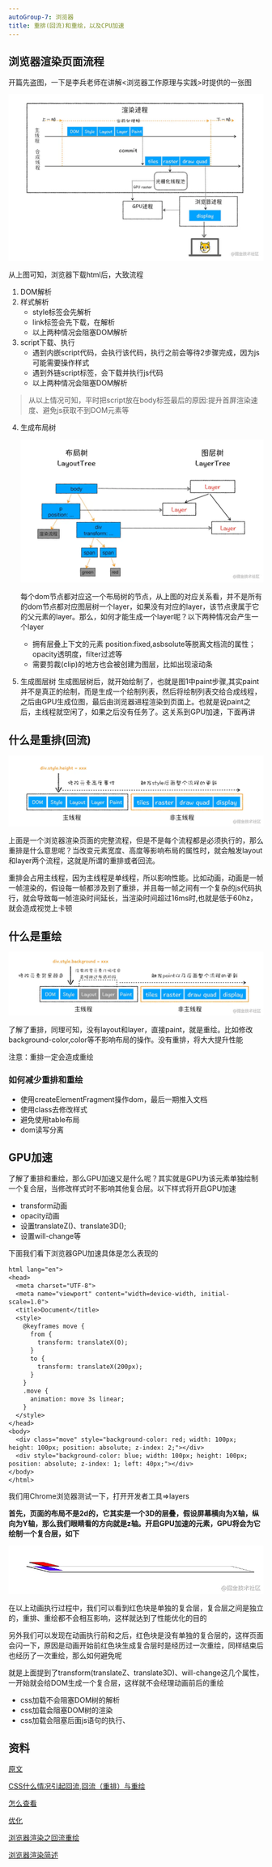 ```yaml
---
autoGroup-7: 浏览器
title: 重排(回流)和重绘，以及CPU加速
---
```


## 浏览器渲染页面流程
开篇先盗图，一下是李兵老师在讲解&lt;浏览器工作原理与实践&gt;时提供的一张图

![浏览器渲染](./images/303907a791f847f7929f78ffc5bf7e6a_tplv-k3u1fbpfcp-watermark.jpg)

从上图可知，浏览器下载html后，大致流程
1. DOM解析
2. 样式解析
    - style标签会先解析
    - link标签会先下载，在解析
    - 以上两种情况会阻塞DOM解析
3. script下载、执行
    - 遇到内嵌script代码，会执行该代码，执行之前会等待2步骤完成，因为js可能需要操作样式
    - 遇到外链script标签，会下载并执行js代码
    - 以上两种情况会阻塞DOM解析

> 从以上情况可知，平时把script放在body标签最后的原因:提升首屏渲染速度、避免js获取不到DOM元素等

4. 生成布局树

    ![布局树](./images/79b4ce72af624d77a5918a8482193101_tplv-k3u1fbpfcp-watermark.jpg)

    每个dom节点都对应这一个布局树的节点，从上图的对应关系看，并不是所有的dom节点都对应图层树一个layer，如果没有对应的layer，该节点隶属于它的父元素的layer。那么，如何才能生成一个layer呢？以下两种情况会产生一个layer
    - 拥有层叠上下文的元素
        position:fixed,asbsolute等脱离文档流的属性；opacity透明度，filter过滤等
    - 需要剪裁(clip)的地方也会被创建为图层，比如出现滚动条

5. 生成图层树
    生成图层树后，就开始绘制了，也就是图1中paint步骤,其实paint并不是真正的绘制，而是生成一个绘制列表，然后将绘制列表交给合成线程，之后由GPU生成位图，最后由浏览器进程渲染到页面上。也就是说paint之后，主线程就空闲了，如果之后没有任务了。这关系到GPU加速，下面再讲

## 什么是重排(回流)

![重排](./images/e58900866bf64abd960921cad24f4ac6_tplv-k3u1fbpfcp-watermark.jpg)

上面是一个浏览器渲染页面的完整流程，但是不是每个流程都是必须执行的，那么重排是什么意思呢？当改变元素宽度、高度等影响布局的属性时，就会触发layout和layer两个流程，这就是所谓的重排或者回流。

重排会占用主线程，因为主线程是单线程，所以影响性能。比如动画，动画是一帧一帧渲染的，假设每一帧都涉及到了重排，并且每一帧之间有一个复杂的js代码执行，就会导致每一帧渲染时间延长，当渲染时间超过16ms时,也就是低于60hz，就会造成视觉上卡顿

## 什么是重绘

![重绘](./images/51aad9cf25e642de9f782e4ff4975422_tplv-k3u1fbpfcp-watermark.jpg)

了解了重排，同理可知，没有layout和layer，直接paint，就是重绘。比如修改background-color,color等不影响布局的操作。没有重排，将大大提升性能

注意：重排一定会造成重绘

### 如何减少重排和重绘
- 使用createElementFragment操作dom，最后一期推入文档
- 使用class去修改样式
- 避免使用table布局
- dom读写分离

## GPU加速

了解了重排和重绘，那么GPU加速又是什么呢？其实就是GPU为该元素单独绘制一个复合层，当修改样式时不影响其他复合层。以下样式将开启GPU加速

- transform动画
- opacity动画
- 设置translateZ()、translate3D();
- 设置will-change等

下面我们看下浏览器GPU加速具体是怎么表现的
```
html lang="en">
<head>
  <meta charset="UTF-8">
  <meta name="viewport" content="width=device-width, initial-scale=1.0">
  <title>Document</title>
  <style>
    @keyframes move {
      from {
        transform: translateX(0);
      }
      to {
        transform: translateX(200px);
      }
    }
    .move {
      animation: move 3s linear;
    }
  </style>
</head>
<body>
  <div class="move" style="background-color: red; width: 100px; height: 100px; position: absolute; z-index: 2;"></div>
  <div style="background-color: blue; width: 100px; height: 100px; position: absolute; z-index: 1; left: 40px;"></div>
</body>
</html>
```
我们用Chrome浏览器测试一下，打开开发者工具=>layers

**首先，页面的布局不是2d的，它其实是一个3D的层叠，假设屏幕横向为X轴，纵向为Y轴，那么我们眼睛看的方向就是z轴。开启GPU加速的元素，GPU将会为它绘制一个复合层，如下**

![GPU复合层](./images/2019-03-21-06.jpg)

在以上动画执行过程中，我们可以看到红色块是单独的复合层，复合层之间是独立的，重排、重绘都不会相互影响，这样就达到了性能优化的目的

另外我们可以发现在动画执行前和之后，红色块是没有单独的复合层的，这样页面会闪一下，原因是动画开始前红色块生成复合层时是经历过一次重绘，同样结束后也经历了一次重绘，那么如何避免呢

就是上面提到了transform(translateZ、translate3D)、will-change这几个属性，一开始就会给DOM生成一个复合层，这样就不会经理动画前后的重绘

- css加载不会阻塞DOM树的解析
- css加载会阻塞DOM树的渲染
- css加载会阻塞后面js语句的执行、

## 资料
[原文](https://juejin.cn/post/6868906622774935565)

[CSS什么情况引起回流,回流（重排）与重绘](https://blog.csdn.net/weixin_42301080/article/details/119368348)

[怎么查看](https://www.jianshu.com/p/e1839e06ec8a)

[优化](https://www.pianshen.com/article/94631124156/)

[浏览器渲染之回流重绘](https://mp.weixin.qq.com/s/O0poI3y62W0vO8Z858lY4Q)

[浏览器渲染简述](https://segmentfault.com/a/1190000014733203)